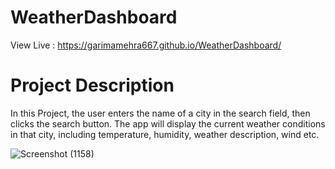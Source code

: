 # WeatherDashboard
View Live : https://garimamehra667.github.io/WeatherDashboard/

# Project Description
In this Project, the user enters the name of a city in the search field, then clicks the search button. The app will display the current weather conditions in that city, including temperature, humidity, weather description, wind etc. 

![Screenshot (1158)](https://github.com/GarimaMehra667/WeatherDashboard/assets/83640576/c7d48292-27c4-41f9-89ca-62ad4e336aca)

